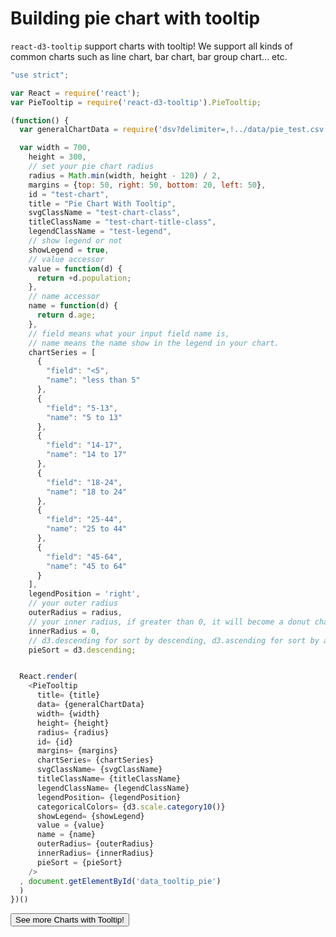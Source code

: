 # Building pie chart with tooltip

`react-d3-tooltip` support charts with tooltip! We support all kinds of common charts such as line chart, bar chart, bar group chart... etc.


<div id="data_tooltip_pie" class="demo"></div>
<script src="/react-d3-example/dist/min/es5/pie_tooltip.min.js"></script>

```js
"use strict";

var React = require('react');
var PieTooltip = require('react-d3-tooltip').PieTooltip;

(function() {
  var generalChartData = require('dsv?delimiter=,!../data/pie_test.csv')

  var width = 700,
    height = 300,
    // set your pie chart radius
    radius = Math.min(width, height - 120) / 2,
    margins = {top: 50, right: 50, bottom: 20, left: 50},
    id = "test-chart",
    title = "Pie Chart With Tooltip",
    svgClassName = "test-chart-class",
    titleClassName = "test-chart-title-class",
    legendClassName = "test-legend",
    // show legend or not
    showLegend = true,
    // value accessor
    value = function(d) {
      return +d.population;
    },
    // name accessor
    name = function(d) {
      return d.age;
    },
    // field means what your input field name is,
    // name means the name show in the legend in your chart.
    chartSeries = [
      {
        "field": "<5",
        "name": "less than 5"
      },
      {
        "field": "5-13",
        "name": "5 to 13"
      },
      {
        "field": "14-17",
        "name": "14 to 17"
      },
      {
        "field": "18-24",
        "name": "18 to 24"
      },
      {
        "field": "25-44",
        "name": "25 to 44"
      },
      {
        "field": "45-64",
        "name": "45 to 64"
      }
    ],
    legendPosition = 'right',
    // your outer radius
    outerRadius = radius,
    // your inner radius, if greater than 0, it will become a donut chart
    innerRadius = 0,
    // d3.descending for sort by descending, d3.ascending for sort by ascending.
    pieSort = d3.descending;


  React.render(
    <PieTooltip
      title= {title}
      data= {generalChartData}
      width= {width}
      height= {height}
      radius= {radius}
      id= {id}
      margins= {margins}
      chartSeries= {chartSeries}
      svgClassName= {svgClassName}
      titleClassName= {titleClassName}
      legendClassName= {legendClassName}
      legendPosition= {legendPosition}
      categoricalColors= {d3.scale.category10()}
      showLegend= {showLegend}
      value = {value}
      name = {name}
      outerRadius= {outerRadius}
      innerRadius= {innerRadius}
      pieSort = {pieSort}
    />
  , document.getElementById('data_tooltip_pie')
  )
})()
```


<a href="/docs/tooltip">
  <button type="button" class="btn btn-danger btn-lg">See more Charts with Tooltip!</button>
</a>

